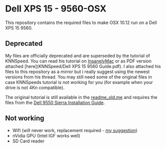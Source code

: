 # Dell XPS 15 - 9560-OSX
This repository contains the required files to make OSX 10.12 run on a Dell XPS 15 9560.  
  
 
## Deprecated
My files are officially deprecated and are superseded by the tutorial of KNNSpeed. You can read his tutorial on [InsanelyMac](http://www.insanelymac.com/forum/topic/324366-dell-xps-15-9560-4k-touch-1tb-ssd-32gb-ram-100-adobergb%E2%80%8B/) or as PDF version attached [here](KNNSpeed/Dell XPS 15 9560 Guide.pdf). I also attached his files to this repository as a mirror but i really suggest using the newest versions from his thread. You may still need some of the original files in case KNNSpeeds tutorial is not working for you (for example when your drive is not 4Kn compatible).  
  
The original tutorial is still available in the [readme_old.me](README_OLD.md) and requires the files from the [Dell 9550 Sierra Installation Guide][1]. 

## Not working
* Wifi (will never work, replacement required - [my suggestion][2])
* nVidia GPU (Intel IGF works well)
* SD Card reader


[1]:  https://github.com/wmchris/DellXPS15-9550-OSX/blob/master/Tutorial_10.12.md
[2]:  https://wikidevi.com/wiki/Dell_Wireless_1830_(DW1830)
